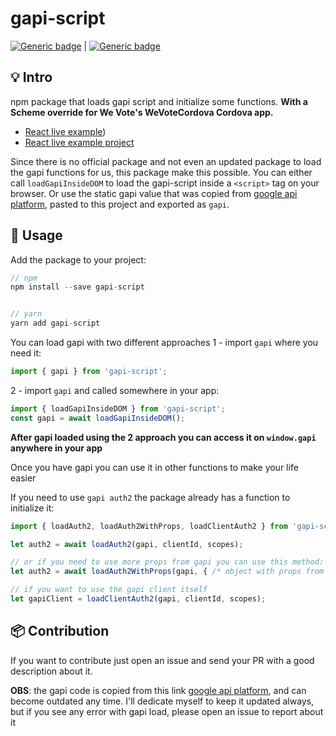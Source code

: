 # gapi-script
[![Generic badge](https://img.shields.io/badge/License-MIT-blue.svg)](https://shields.io/) | [![Generic badge](https://img.shields.io/badge/version-1.2.0-white.svg)](https://shields.io/)
## 💡 Intro
npm package that loads gapi script and initialize some functions.  **With a Scheme override for We Vote's WeVoteCordova Cordova app.**

 - [React live example](https://master.d3dnqnm15vsi52.amplifyapp.com))
 - [React live example project](https://github.com/LucasAndrad/gapi-script-live-example)

Since there is no official package and not even an updated package to load the gapi functions for us, this package make this possible. You can either call `loadGapiInsideDOM` to load the gapi-script inside a `<script>` tag on your browser. Or use the static gapi value that was copied from [google api platform](https://apis.google.com/js/platform.js), pasted to this project and exported as `gapi`.

## 🚀 Usage
Add the package to your project:

```javascript
// npm
npm install --save gapi-script


// yarn
yarn add gapi-script
```

You can load gapi with two different approaches
1 - import `gapi` where you need it:
```javascript
import { gapi } from 'gapi-script';
```

2 - import `gapi` and called somewhere in your app:
```javascript
import { loadGapiInsideDOM } from 'gapi-script';
const gapi = await loadGapiInsideDOM();
```
**After gapi loaded using the 2 approach you can access it on `window.gapi` anywhere in your app**

Once you have gapi you can use it in other functions to make your life easier

If you need to use `gapi auth2` the package already has a function to initialize it:

```javascript
import { loadAuth2, loadAuth2WithProps, loadClientAuth2 } from 'gapi-script';

let auth2 = await loadAuth2(gapi, clientId, scopes);

// or if you need to use more props from gapi you can use this method:
let auth2 = await loadAuth2WithProps(gapi, { /* object with props from gapi */ });

// if you want to use the gapi client itself
let gapiClient = loadClientAuth2(gapi, clientId, scopes);
```

## 📦 Contribution
If you want to contribute just open an issue and send your PR with a good description about it.

**OBS**: the gapi code is copied from this link [google api platform](https://apis.google.com/js/platform.js), and can become outdated any time. I'll dedicate myself to keep it updated always, but if you see any error with gapi load, please open an issue to report about it
